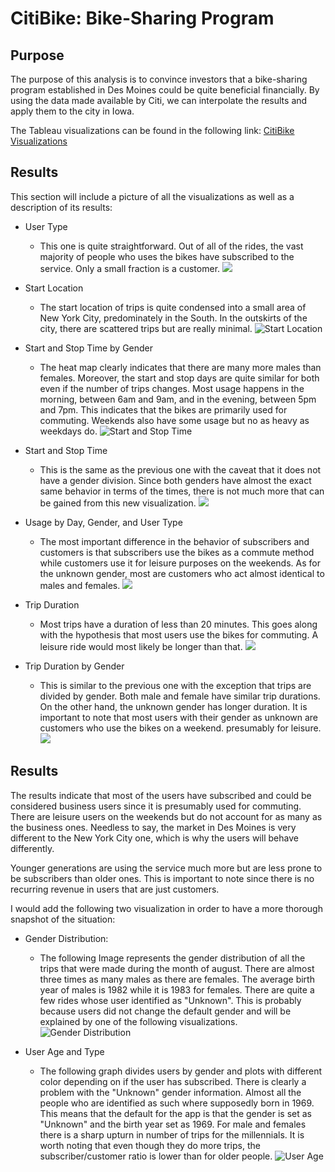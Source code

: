 # CitiBike: Bike-Sharing Program

## Purpose

The purpose of this analysis is to convince investors that a bike-sharing program established in Des Moines could be quite beneficial financially. By using the data made available by Citi, we can interpolate the results and apply them to the city in Iowa.

The Tableau visualizations can be found in the following link: [CitiBike Visualizations](https://public.tableau.com/app/profile/rodrigo.valle/viz/Book2_16641346902030/CitiBikeStory?publish=yes)

## Results

This section will include a picture of all the visualizations as well as a description of its results:

- User Type

  - This one is quite straightforward. Out of all of the rides, the vast majority of people who uses the bikes have subscribed to the service. Only a small fraction is a customer.
    ![](Images/user_type.png)

- Start Location

  - The start location of trips is quite condensed into a small area of New York City, predominately in the South. In the outskirts of the city, there are scattered trips but are really minimal.
    ![](Images/start_loc.png "Start Location")

- Start and Stop Time by Gender

  - The heat map clearly indicates that there are many more males than females. Moreover, the start and stop days are quite similar for both even if the number of trips changes. Most usage happens in the morning, between 6am and 9am, and in the evening, between 5pm and 7pm. This indicates that the bikes are primarily used for commuting. Weekends also have some usage but no as heavy as weekdays do.
    ![](Images/start_stop_gender.png "Start and Stop Time")

- Start and Stop Time

  - This is the same as the previous one with the caveat that it does not have a gender division. Since both genders have almost the exact same behavior in terms of the times, there is not much more that can be gained from this new visualization.
    ![](Images/start_stop.png)

- Usage by Day, Gender, and User Type

  - The most important difference in the behavior of subscribers and customers is that subscribers use the bikes as a commute method while customers use it for leisure purposes on the weekends. As for the unknown gender, most are customers who act almost identical to males and females.
    ![](Images/use_day_type.png)

- Trip Duration

  - Most trips have a duration of less than 20 minutes. This goes along with the hypothesis that most users use the bikes for commuting. A leisure ride would most likely be longer than that.
    ![](Images/tripduration.png)

- Trip Duration by Gender
  - This is similar to the previous one with the exception that trips are divided by gender. Both male and female have similar trip durations. On the other hand, the unknown gender has longer duration. It is important to note that most users with their gender as unknown are customers who use the bikes on a weekend. presumably for leisure.
    ![](Images/tripduration_gender.png)

## Results

The results indicate that most of the users have subscribed and could be considered business users since it is presumably used for commuting. There are leisure users on the weekends but do not account for as many as the business ones. Needless to say, the market in Des Moines is very different to the New York City one, which is why the users will behave differently.

Younger generations are using the service much more but are less prone to be subscribers than older ones. This is important to note since there is no recurring revenue in users that are just customers.

I would add the following two visualization in order to have a more thorough snapshot of the situation:

- Gender Distribution:

  - The following Image represents the gender distribution of all the trips that were made during the month of august. There are almost three times as many males as there are females. The average birth year of males is 1982 while it is 1983 for females. There are quite a few rides whose user identified as "Unknown". This is probably because users did not change the default gender and will be explained by one of the following visualizations.
    ![](Images/gender_dist.png "Gender Distribution")

- User Age and Type

  - The following graph divides users by gender and plots with different color depending on if the user has subscribed. There is clearly a problem with the "Unknown" gender information. Almost all the people who are identified as such where supposedly born in 1969. This means that the default for the app is that the gender is set as "Unknown" and the birth year set as 1969. For male and females there is a sharp upturn in number of trips for the millennials. It is worth noting that even though they do more trips, the subscriber/customer ratio is lower than for older people.
    ![](Images/age_user.png "User Age")
